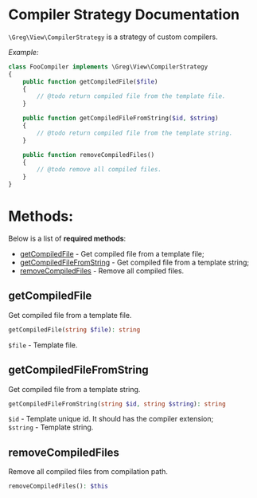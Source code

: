 # Compiler Strategy Documentation

`\Greg\View\CompilerStrategy` is a strategy of custom compilers.

_Example:_

```php
class FooCompiler implements \Greg\View\CompilerStrategy
{
    public function getCompiledFile($file)
    {
        // @todo return compiled file from the template file.
    }

    public function getCompiledFileFromString($id, $string)
    {
        // @todo return compiled file from the template string.
    }

    public function removeCompiledFiles()
    {
        // @todo remove all compiled files.
    }
}
```

# Methods:

Below is a list of **required methods**:

* [getCompiledFile](#getcompiledfile) - Get compiled file from a template file;
* [getCompiledFileFromString](#getcompiledfilefromstring) - Get compiled file from a template string;
* [removeCompiledFiles](#removecompiledfiles) - Remove all compiled files.

## getCompiledFile

Get compiled file from a template file.

```php
getCompiledFile(string $file): string
```

`$file` - Template file.

## getCompiledFileFromString

Get compiled file from a template string.

```php
getCompiledFileFromString(string $id, string $string): string
```

`$id` - Template unique id. It should has the compiler extension;  
`$string` - Template string.

## removeCompiledFiles

Remove all compiled files from compilation path.

```php
removeCompiledFiles(): $this
```
